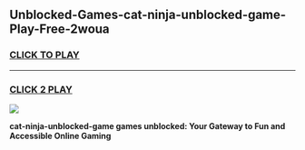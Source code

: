 
## Unblocked-Games-cat-ninja-unblocked-game-Play-Free-2woua
<h3>
<a href="https://premium76.site?title=cat-ninja-unblocked-game&ref=10A">CLICK TO PLAY</a></h3>
<hr>

<h3>
<a href="https://premium76.site?title=cat-ninja-unblocked-game&ref=10A">CLICK 2 PLAY</a>
  
</h3>

<a href="https://premium76.site?title=cat-ninja-unblocked-game&ref=10A"><img src="https://clearcache.store/games.png"></a>


**cat-ninja-unblocked-game games unblocked: Your Gateway to Fun and Accessible Online Gaming**
